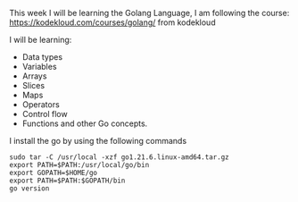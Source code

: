 This week I will be learning the Golang Language, I am following the course: https://kodekloud.com/courses/golang/ from kodekloud

I will be learning:
- Data types
- Variables
- Arrays
- Slices
- Maps
- Operators
- Control flow
- Functions
and other Go concepts.

I install the go by using the following commands
```
sudo tar -C /usr/local -xzf go1.21.6.linux-amd64.tar.gz
export PATH=$PATH:/usr/local/go/bin
export GOPATH=$HOME/go
export PATH=$PATH:$GOPATH/bin
go version
```
